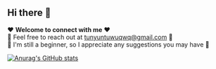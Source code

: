 ## Hi there 👋  
  
❤️ **Welcome to connect with me** ❤️  
💬 Feel free to reach out at tunyuntuwuqwq@gmail.com 💬  
🤔 I'm still a beginner, so I appreciate any suggestions you may have 🤔  

[![Anurag's GitHub stats](https://github-readme-stats.vercel.app/api?username=TunYuntuwuQWQ)](https://github.com/anuraghazra/github-readme-stats)
<!--
**TunYuntuwuQWQ/TunYuntuwuQWQ** is a ✨ _special_ ✨ repository because its `README.md` (this file) appears on your GitHub profile.

Here are some ideas to get you started:

- 🔭 I’m currently working on ...
- 🌱 I’m currently learning ...
- 👯 I’m looking to collaborate on ...
- 🤔 I’m looking for help with ...
- 💬 Ask me about ...
- 📫 How to reach me: ...
- 😄 Pronouns: ...
- ⚡ Fun fact: ...
-->

